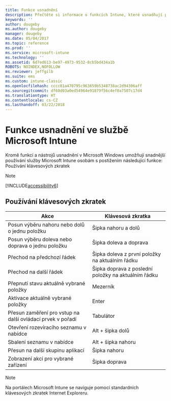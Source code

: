 ```yaml
---
title: Funkce usnadnění
description: Přečtěte si informace o funkcích Intune, které usnadňují používání osobám s postižením.
keywords: ''
author: dougeby
ms.author: dougeby
manager: dougeby
ms.date: 05/04/2017
ms.topic: reference
ms.prod: ''
ms.service: microsoft-intune
ms.technology: ''
ms.assetid: 6d7ed613-be97-4973-9532-8cb5bd434a1b
ROBOTS: NOINDEX,NOFOLLOW
ms.reviewer: jeffgilb
ms.suite: ems
ms.custom: intune-classic
ms.openlocfilehash: cccc81a470795c963659b5348738ac2d94306aff
ms.sourcegitcommit: df60d03a0ed54964e91879f56c4ef0a7507c17d4
ms.translationtype: HT
ms.contentlocale: cs-CZ
ms.lasthandoff: 03/22/2018
---
```

# <a name="accessibility-features-of-microsoft-intune"></a>Funkce usnadnění ve službě Microsoft Intune
Kromě funkcí a nástrojů usnadnění v Microsoft Windows umožňují snadnější používání služby Microsoft Intune osobám s postižením následující funkce: Používání klávesových zkratek

> [!NOTE]
> [!INCLUDE[accessibility6](./includes/accessibility6_md.md)]

## <a name="using-keyboard-shortcuts"></a>Používání klávesových zkratek

|Akce|Klávesová zkratka|
|--------------|------------------------------|
|Posun výběru nahoru nebo dolů o jednu položku|Šipka nahoru a dolů|
|Posun výběru doleva nebo doprava o jednu položku|Šipka doleva a doprava|
|Přechod na předchozí řádek|Šipka doleva z první položky na aktuálním řádku|
|Přechod na další řádek|Šipka doprava z poslední položky na aktuálním řádku|
|Přepnutí stavu aktuálně vybrané položky|Mezerník|
|Aktivace aktuálně vybrané položky|Enter|
|Přesun zaměření pro vstup na další ovládací prvek v pořadí|Tabulátor|
|Otevření rozevíracího seznamu v nabídce|Alt + šipka dolů|
|Sbalení seznamu v nabídce|Alt + šipka nahoru|
|Přesun na další skupinu aplikací|Šipka nahoru|
|Zobrazení akcí pro vybrané zařízení|Šipka doprava|
> [!NOTE]
> Na portálech Microsoft Intune se naviguje pomocí standardních klávesových zkratek Internet Exploreru.
